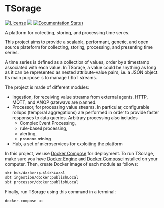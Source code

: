 # TSorage

[![License](https://img.shields.io/badge/License-Apache%202.0-blue.svg)](https://opensource.org/licenses/Apache-2.0) 
![](https://github.com/cetic/tsorage/workflows/unit-tests/badge.svg)
[![Documentation Status](https://readthedocs.org/projects/tsorage/badge/?version=latest)](https://tsorage.readthedocs.io/en/latest/?badge=latest)

A platform for collecting, storing, and processing time series.

This project aims to provide a scalable, performant, generic, and open source plateform for collecting, 
storing, processing, and presenting time series.

A time series is defined as a collection of values, order by a timestamp associated with each value. 
In TSorage, a value could be anything as long as it can be represented as nested attribute-value pairs, i.e. a JSON object.
Its main purpose is to manage (I)IoT streams.

The project is made of different modules:

- Ingestion, for receiving value streams from external agents. HTTP, MQTT, and AMQP gateways are planned.
- Processor, for processing value streams. In particular, configurable rollups (temporal aggregations) are performed 
in order to provide faster responses to data queries. Arbitrary processing also includes 
  - Complex Event Processing, 
  - rule-based processing,
  - alerting,
  - process mining
- Hub, a set of microservices for exploiting the platform.

In this project, we use [Docker Compose](https://docs.docker.com/compose/) for deployment. To run TSorage, make sure you have [Docker Engine](https://docs.docker.com/install/) and [Docker Compose](https://docs.docker.com/compose/install/) installed on your computer. Then, create Docker image of each module as follows:

```bash
sbt hub/docker:publishLocal
sbt ingestion/docker:publishLocal
sbt processor/docker:publishLocal
```

Finally, run TSorage using this command in a terminal:

```bash
docker-compose up
```
